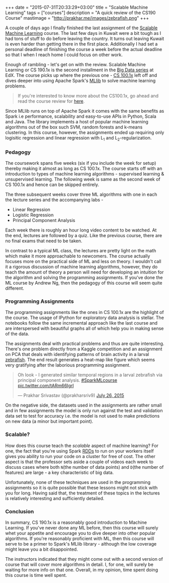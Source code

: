 +++
date = "2015-07-31T20:33:29+03:00"
title = "Scalable Machine Learning"
tags = ["courses"]
description = "A quick review of the CS190 Course"
mastimage = "http://prakhar.me/images/zebrafish.png"
+++


A couple of days ago I finally finished the last assignment of the [Scalable Machine Learning](https://www.edx.org/course/scalable-machine-learning-uc-berkeleyx-cs190-1x) course. The last few days in Kuwait were a bit tough as I had tons of stuff to do before leaving the country. It turns out leaving Kuwait is even harder than getting there in the first place. Additionally I had set a personal deadline of finishing the course a week before the actual deadline so that I when I reach home I could focus on other work.


Enough of rambling - let's get on with the review. Scalable Machine Learning or CS 190.1x is the second installment in the [Big Data series](https://www.edx.org/xseries) at EdX. The course picks up where the previous one - [CS 100.1x](https://www.edx.org/course/introduction-big-data-apache-spark-uc-berkeleyx-cs100-1x) left off and dives deeper into using Apache Spark's [MLlib](http://spark.apache.org/mllib/) to solve machine learning problems.

> If you're interested to know more about the CS100.1x, go ahead and read the course review for [here](/articles/big-data-with-spark/).

Since MLlib runs on top of Apache Spark it comes with the same benefits as Spark i.e performance, scalability and easy-to-use APIs in Python,
Scala and Java. The library implements a host of popular machine learning algorithms out of the box such SVM, random forests and k-means clustering. In this course, however, the assignments ended up requiring only logisitic regression and linear regression with L<sub>1</sub> and L<sub>2</sub>-regularization.

### Pedagogy

The coursework spans five weeks (six if you include the week for setup) thereby making it almost as long as CS 100.1x. The course starts off with an introduction to types of machine learning algorithms - supervised learning & unsupervised learning. The following week is same as the second week of CS 100.1x and hence can be skipped entirely.

The three subsequent weeks cover three ML algorithms with one in each the lecture series and the accompanying labs -

- Linear Regression
- Logistic Regression
- Principal Component Analysis

Each week there is roughly an hour long video content to be watched. At the end, lectures are followed by a quiz. Like the previous course, there are no final exams that need to be taken.

In contrast to a typical ML class, the lectures are pretty light on the math which make it more approachable to newcomers. The course actually focuses more on the practical side of ML and less on theory. I wouldn’t call it a rigorous discussion of machine learning algorithms, however, they do teach the amount of theory a person will need for developing an intuition for the algorithm and solving the programming assignments. If you've done the ML course by Andrew Ng, then the pedagogy of this course will seem quite different.


### Programming Assignments
The programming assignments like the ones in CS 100.1x are the highlight of the course. The usage of IPython for exploratory data analysis is stellar. The notebooks follow the same incremental approach like the last course and are interspersed with beautiful graphs all of which help you in making sense of the data.

The assignments deal with practical problems and thus are quite interesting. There's one problem directly from a Kaggle competition and an assignment on PCA that deals with identifying patterns of brain activity in a larval [zebrafish](https://en.wikipedia.org/wiki/Zebrafish). The end result generates a heat-map like figure which seems very gratifying after the laborious programming assignment.

<blockquote class="twitter-tweet tw-align-center" lang="en"><p lang="en" dir="ltr">Oh look - I generated similar temporal regions in a larval zebrafish via principal component analysis. <a href="https://twitter.com/hashtag/SparkMLcourse?src=hash">#SparkMLcourse</a> <a href="http://t.co/tARm66Igrl">pic.twitter.com/tARm66Igrl</a></p>&mdash; Prakhar Srivastav (@prakharsriv9) <a href="https://twitter.com/prakharsriv9/status/625441171985297408">July 26, 2015</a></blockquote>
<script async src="//platform.twitter.com/widgets.js" charset="utf-8"></script>

On the negative side, the datasets used in the assignments are rather small and in few assignments the model is only run against the test and validation data set to test for accuracy i.e. the model is not used to make predictions on new data (a minor but important point).

### Scalable?
How does this course teach the *scalable* aspect of machine learning? For one, the fact that you're using Spark [RDDs](http://www.thecloudavenue.com/2014/01/resilient-distributed-datasets-rdd.html) to run on your workers itself gives you ability to run your code on a cluster for free of cost. The other aspect is that the professor sets aside a couple of videos each week to discuss cases where both `N`(the number of data points) and `D`(the number of features) are large - a key characteristic of big data.

Unfortunately, none of these techniques are used in the programming assignments so it is quite possible that these lessons might not stick with you for long. Having said that, the treatment of these topics in the lectures is relatively interesting and sufficiently detailed.


### Conclusion
In summary, CS 190.1x is a reasonably good introduction to Machine Learning. If you've never done any ML before, then this course will surely whet your appetite and encourage you to dive deeper into other popular algorithms. If you're reasonably proficient with ML, then this course will serve to be a primer to Spark's MLlib library - although the low coverage might leave you a bit disappointed. 

The instructors indicated that they might come out with a second version of course that will cover more algorithms in detail. I, for one, will surely be waiting for more info on that one. Overall, in my opinion, time spent doing this course is time well spent.
